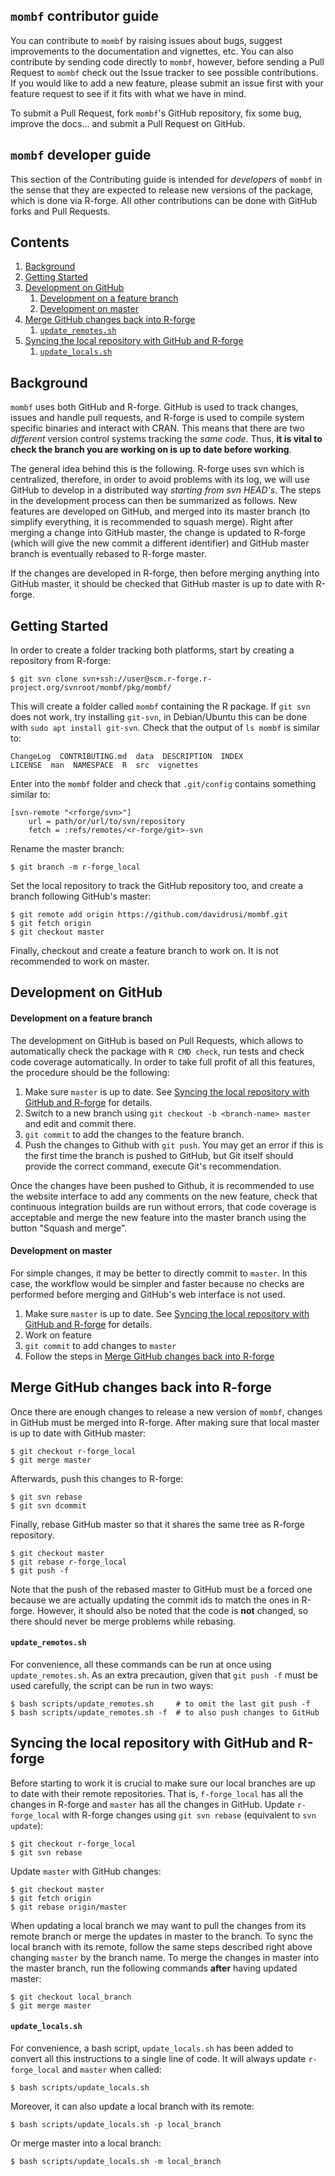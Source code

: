 `mombf` contributor guide
-------------------------

You can contribute to `mombf` by raising issues about bugs, suggest
improvements to the documentation and vignettes, etc. You can also contribute
by sending code directly to `mombf`, however, before sending a Pull Request
to `mombf` check out the Issue tracker to see
possible contributions. If you would like to add a new feature, please
submit an issue first with your feature request to see if it fits with
what we have in mind.

To submit a Pull Request, fork `mombf`'s GitHub repository, fix some bug, improve the docs...
and submit a Pull Request on GitHub.

`mombf` developer guide
-----------------------

This section of the Contributing guide is intended for _developers_
of `mombf` in the sense that they are expected to release new versions
of the package, which is done via R-forge. All other contributions can
be done with GitHub forks and Pull Requests.

## Contents
1. [Background](#Background)
2. [Getting Started](#Getting-Started)
3. [Development on GitHub](#Development-on-GitHub)
   1. [Development on a feature branch](#Development-on-a-feature-branch)
   2. [Development on master](#Development-on-master)
1. [Merge GitHub changes back into R-forge](#Merge-GitHub-changes-back-into-R-forge)
   1. [`update_remotes.sh`](#`update_remotes.sh`)
1. [Syncing the local repository with GitHub and R-forge](#Syncing-the-local-repository-with-GitHub-and-R-forge)
   1. [`update_locals.sh`](#`update_locals.sh`)

## Background
`mombf` uses both GitHub and R-forge. GitHub is used to track
changes, issues and handle pull requests, and R-forge is used to
compile system specific binaries and interact with CRAN. This means that
there are two _different_ version control systems tracking the _same code_.
Thus, **it is vital to check the branch you are working on is up to date
before working**.

The general idea behind this is the following. R-forge uses svn which is
centralized, therefore, in order to avoid problems with its log, we will
use GitHub to develop in a distributed way _starting from svn HEAD's_. The
steps in the development process can then be summarized as follows. New
features are developed on GitHub, and merged into its master branch (to
simplify everything, it is recommended to squash merge). Right after merging
a change into GitHub master, the change is updated to R-forge (which will give
the new commit a different identifier) and GitHub master branch is eventually
rebased to R-forge master.

If the changes are developed in R-forge, then before merging anything into
GitHub master, it should be checked that GitHub master is up to date with
R-forge.

## Getting Started

In order
to create a folder tracking both platforms, start by creating a
repository from R-forge:

    $ git svn clone svn+ssh://user@scm.r-forge.r-project.org/svnroot/mombf/pkg/mombf/

This will create a folder called `mombf` containing the R package. If `git
svn` does not work, try installing `git-svn`, in Debian/Ubuntu this can be
done with `sudo apt install git-svn`. Check that the output of `ls mombf` is
similar to:

    ChangeLog  CONTRIBUTING.md  data  DESCRIPTION  INDEX
    LICENSE  man  NAMESPACE  R  src  vignettes

Enter into the `mombf` folder and check that `.git/config` contains something
similar to:

    [svn-remote "<rforge/svn>"]
        url = path/or/url/to/svn/repository
        fetch = :refs/remotes/<r-forge/git>-svn

Rename the master branch:

    $ git branch -m r-forge_local

Set the local repository to track the GitHub repository too, and create a
branch following GitHub's master:

    $ git remote add origin https://github.com/davidrusi/mombf.git
    $ git fetch origin
    $ git checkout master

Finally, checkout and create a feature branch to work on. It is not
recommended to work on master.

## Development on GitHub
#### Development on a feature branch
The development on GitHub is based on Pull Requests, which allows to automatically check the package with `R CMD check`, run tests and check code coverage automatically. In order to take full profit of all this features, the procedure should be the following:

1. Make sure `master` is up to date. See [Syncing the local repository with GitHub and R-forge](#Syncing-the-local-repository-with-GitHub-and-R-forge) for details.
1. Switch to a new branch using `git checkout -b <branch-name> master` and edit and commit there.
1. `git commit` to add the changes to the feature branch.
1. Push the changes to Github with `git push`. You may get an error if this is the first time the branch is pushed to GitHub, but Git itself should provide the correct command, execute Git's recommendation.

Once the changes have been pushed to Github, it is recommended to use the website interface to add any comments on the new feature, check that continuous integration builds are run without errors, that code coverage is acceptable and merge the new feature into the master branch using the button "Squash and merge".

#### Development on master
For simple changes, it may be better to directly commit to `master`. In this case, the workflow would be simpler and faster because no checks are performed before merging and GitHub's web interface is not used.

1. Make sure `master` is up to date. See [Syncing the local repository with GitHub and R-forge](#Syncing-the-local-repository-with-GitHub-and-R-forge) for details.
2. Work on feature
3. `git commit` to add changes to `master`
4. Follow the steps in [Merge GitHub changes back into R-forge](#Merge-GitHub-changes-back-into-R-forge)


## Merge GitHub changes back into R-forge
Once there are enough changes to release a new version of `mombf`, changes in
GitHub must be merged into R-forge. After making sure that local master is up
to date with GitHub master:

    $ git checkout r-forge_local
    $ git merge master

Afterwards, push this changes to R-forge:

    $ git svn rebase
    $ git svn dcommit

Finally, rebase GitHub master so that it shares the same tree as R-forge
repository.

    $ git checkout master
    $ git rebase r-forge_local
    $ git push -f

Note that the push of the rebased master to GitHub must be a forced one
because we are actually updating the commit ids to match the ones in R-forge.
However, it should also be noted that the code is **not** changed, so there
should never be merge problems while rebasing.

#### `update_remotes.sh`
For convenience, all these commands can be run at once using `update_remotes.sh`. As an extra precaution, given that `git push -f` must be used carefully, the script can be run in two ways:

    $ bash scripts/update_remotes.sh     # to omit the last git push -f
    $ bash scripts/update_remotes.sh -f  # to also push changes to GitHub

## Syncing the local repository with GitHub and R-forge
Before starting to work it is crucial to make sure our local branches are up to date with their remote repositories. That is, `f-forge_local` has all the changes in R-forge and `master` has all the changes in GitHub. Update `r-forge_local` with R-forge changes using `git svn rebase` (equivalent to `svn update`):

    $ git checkout r-forge_local
    $ git svn rebase

Update `master` with GitHub changes:

    $ git checkout master
    $ git fetch origin
    $ git rebase origin/master

When updating a local branch we may want to pull the changes from its remote branch or merge the updates in master to the branch. To sync the local branch with its remote, follow the same steps described right above changing `master` by the branch name. To merge the changes in master into the master branch, run the following commands **after** having updated master:

    $ git checkout local_branch
    $ git merge master

#### `update_locals.sh`
For convenience, a bash script, `update_locals.sh` has been added to convert all this instructions to a single line of code. It will always update `r-forge_local` and `master` when called:

    $ bash scripts/update_locals.sh

Moreover, it can also update a local branch with its remote:

    $ bash scripts/update_locals.sh -p local_branch

Or merge master into a local branch:

    $ bash scripts/update_locals.sh -m local_branch
